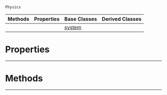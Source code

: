  `Physics`

|Methods|Properties|Base Classes|Derived Classes|
|---|---|---|---|
| | |[system](system.md)| |


 #  Properties


---  
 #  Methods


---  
 

 